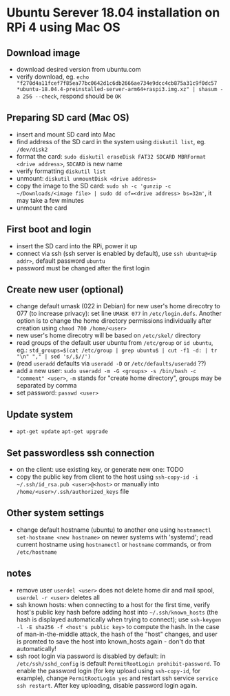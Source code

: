 Ubuntu Serever 18.04 installation on RPi 4 using Mac OS
==========

Download image
-------
- download desired version from ubuntu.com
- verify download, eg. `echo "f270d4a11fcef7f85ea77bc0642d1c6db2666ae734e9dcc4cb875a31c9f0dc57 *ubuntu-18.04.4-preinstalled-server-arm64+raspi3.img.xz" | shasum -a 256 --check`, respond should be `OK`

Preparing SD card (Mac OS)
-------
- insert and mount SD card into Mac 
- find address of the SD card in the system using `diskutil list`, eg. `/dev/disk2`
- format the card: `sudo diskutil eraseDisk FAT32 SDCARD MBRFormat <drive address>`, `SDCARD` is new name
- verify formatting `diskutil list`
- unmount: `diskutil unmountDisk <drive address>`
- copy the image to the SD card: `sudo sh -c 'gunzip -c ~/Downloads/<image file> | sudo dd of=<drive address> bs=32m'`, it may take a few minutes
- unmount the card

First boot and login
------
- insert the SD card into the RPi, power it up 
- connect via ssh (ssh server is enabled by default), use `ssh ubuntu@<ip addr>`, default password `ubuntu`
- password must be changed after the first login

Create new user (optional)
------
- change default umask (022 in Debian) for new user's home direcotry to 077 (to increase privacy): set line `UMASK 077` in `/etc/login.defs`. Another option is to change the home directory permissions individually after creation using `chmod 700 /home/<user>`
- new user's home direcotry will be based on `/etc/skel/` directory
- read groups of the default user ubuntu from `/etc/group` or `id ubuntu`, eg.: `std_groups=$(cat /etc/group | grep ubuntu$ | cut -f1 -d: | tr "\n" "," | sed 's/,$//')`
- (read `useradd` defaults via `useradd -D` or `/etc/defaults/useradd` ??)
- add a new user: `sudo useradd -m -G <groups> -s /bin/bash -c "comment" <user>`, `-m` stands for "create home directory", groups may be separated by comma 
- set password: `passwd <user>`

Update system
-----
- `apt-get update` `apt-get upgrade`

Set passwordless ssh connection
-------
- on the client: use existing key, or generate new one: TODO
- copy the public key from client to the host using `ssh-copy-id -i ~/.ssh/id_rsa.pub <user>@<host>` or manually into `/home/<user>/.ssh/authorized_keys` file

Other system settings
-------
- change default hostname (ubuntu) to another one using `hostnamectl set-hostname <new hostname>` on newer systems with 'systemd'; read current hostname using `hostnamectl` or `hostname` commands, or from `/etc/hostname`


notes
-----
- remove user `userdel <user>` does not delete home dir and mail spool, `userdel -r <user>` deletes all
- ssh known hosts: when connecting to a host for the first time, verify host's public key hash before adding host into `~/.ssh/known_hosts` (the hash is displayed automatically when trying to connect); use `ssh-keygen -l -E sha256 -f <host's public key>` to compute the hash. In the case of man-in-the-middle attack, the hash of the "host" changes, and user is promted to save the host into known_hosts again - don't do that automatically!
- ssh root login via password is disabled by default: in `/etc/ssh/sshd_config` is default `PermitRootLogin prohibit-password`. To enable the password login (for key upload using `ssh-copy-id`, for example), change `PermitRootLogin yes` and restart ssh service `service ssh restart`. After key uploading, disable password login again.
